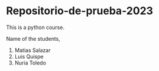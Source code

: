 # Repositorio-de-prueba-2023
This is a python course.

Name of the students,
1. Matias Salazar
2. Luis Quispe
3. Nuria Toledo
